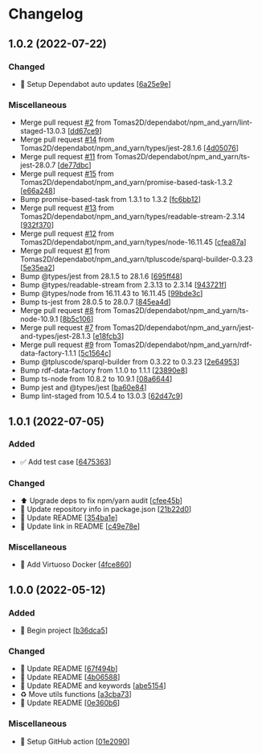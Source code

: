 # Changelog

<a name="1.0.2"></a>
## 1.0.2 (2022-07-22)

### Changed

- 🔧 Setup Dependabot auto updates [[6a25e9e](https://github.com/Tomas2D/virtuoso-connector/commit/6a25e9e041e9abae2a5ed54fb9ff21835c466279)]

### Miscellaneous

-  Merge pull request [#2](https://github.com/Tomas2D/virtuoso-connector/issues/2) from Tomas2D/dependabot/npm_and_yarn/lint-staged-13.0.3 [[dd67ce9](https://github.com/Tomas2D/virtuoso-connector/commit/dd67ce90f85de4bd5b28011fec58e906ec63d821)]
-  Merge pull request [#14](https://github.com/Tomas2D/virtuoso-connector/issues/14) from Tomas2D/dependabot/npm_and_yarn/types/jest-28.1.6 [[4d05076](https://github.com/Tomas2D/virtuoso-connector/commit/4d05076dfba8928bfc9b6d3c3663509a7902165a)]
-  Merge pull request [#11](https://github.com/Tomas2D/virtuoso-connector/issues/11) from Tomas2D/dependabot/npm_and_yarn/ts-jest-28.0.7 [[de77dbc](https://github.com/Tomas2D/virtuoso-connector/commit/de77dbc5d6da9b36965231bfa5b4f7d69f376db9)]
-  Merge pull request [#15](https://github.com/Tomas2D/virtuoso-connector/issues/15) from Tomas2D/dependabot/npm_and_yarn/promise-based-task-1.3.2 [[e66a248](https://github.com/Tomas2D/virtuoso-connector/commit/e66a2484ccd006e75894e09aaf25a047c7e4cae4)]
-  Bump promise-based-task from 1.3.1 to 1.3.2 [[fc6bb12](https://github.com/Tomas2D/virtuoso-connector/commit/fc6bb12116563b367734543db50bee1fdc9e0556)]
-  Merge pull request [#13](https://github.com/Tomas2D/virtuoso-connector/issues/13) from Tomas2D/dependabot/npm_and_yarn/types/readable-stream-2.3.14 [[932f370](https://github.com/Tomas2D/virtuoso-connector/commit/932f37093650fc143443c1dee92da356814d30c9)]
-  Merge pull request [#12](https://github.com/Tomas2D/virtuoso-connector/issues/12) from Tomas2D/dependabot/npm_and_yarn/types/node-16.11.45 [[cfea87a](https://github.com/Tomas2D/virtuoso-connector/commit/cfea87a4cd74d08fd3520b41e94515023a82eb1c)]
-  Merge pull request [#1](https://github.com/Tomas2D/virtuoso-connector/issues/1) from Tomas2D/dependabot/npm_and_yarn/tpluscode/sparql-builder-0.3.23 [[5e35ea2](https://github.com/Tomas2D/virtuoso-connector/commit/5e35ea200d2327195872f80ed6fb4da8e786ec5c)]
-  Bump @types/jest from 28.1.5 to 28.1.6 [[695ff48](https://github.com/Tomas2D/virtuoso-connector/commit/695ff48ad03d573cde247166c1279abf340c2d84)]
-  Bump @types/readable-stream from 2.3.13 to 2.3.14 [[943721f](https://github.com/Tomas2D/virtuoso-connector/commit/943721f7f8744bae966a42c5c8eb5151b7257256)]
-  Bump @types/node from 16.11.43 to 16.11.45 [[99bde3c](https://github.com/Tomas2D/virtuoso-connector/commit/99bde3cbf0142470bb6d67f6e2d5c00849ec0090)]
-  Bump ts-jest from 28.0.5 to 28.0.7 [[845ea4d](https://github.com/Tomas2D/virtuoso-connector/commit/845ea4d23702e6605adfb0bf6e08955fa9fce3f1)]
-  Merge pull request [#8](https://github.com/Tomas2D/virtuoso-connector/issues/8) from Tomas2D/dependabot/npm_and_yarn/ts-node-10.9.1 [[8b5c106](https://github.com/Tomas2D/virtuoso-connector/commit/8b5c10672089466bdc1727cf73ff53e1d4396dd1)]
-  Merge pull request [#7](https://github.com/Tomas2D/virtuoso-connector/issues/7) from Tomas2D/dependabot/npm_and_yarn/jest-and-types/jest-28.1.3 [[e18fcb3](https://github.com/Tomas2D/virtuoso-connector/commit/e18fcb31cf119f50de453c022cfc705d26db0c75)]
-  Merge pull request [#9](https://github.com/Tomas2D/virtuoso-connector/issues/9) from Tomas2D/dependabot/npm_and_yarn/rdf-data-factory-1.1.1 [[5c1564c](https://github.com/Tomas2D/virtuoso-connector/commit/5c1564c42673764bafcd3938e6bc86ecf45fede1)]
-  Bump @tpluscode/sparql-builder from 0.3.22 to 0.3.23 [[2e64953](https://github.com/Tomas2D/virtuoso-connector/commit/2e649534a4541281e9df874136012e35a2a7c5ae)]
-  Bump rdf-data-factory from 1.1.0 to 1.1.1 [[23890e8](https://github.com/Tomas2D/virtuoso-connector/commit/23890e8f6a6aab567bca71db56ea91cdb91b19da)]
-  Bump ts-node from 10.8.2 to 10.9.1 [[08a6644](https://github.com/Tomas2D/virtuoso-connector/commit/08a6644176e68bf861e7dd8ffe66f827f16ed16e)]
-  Bump jest and @types/jest [[ba60e84](https://github.com/Tomas2D/virtuoso-connector/commit/ba60e8464f0f01559664bf35225fc293de99dd0c)]
-  Bump lint-staged from 10.5.4 to 13.0.3 [[62d47c9](https://github.com/Tomas2D/virtuoso-connector/commit/62d47c96e7fb755c07676c9ba01345e63ea68074)]


<a name="1.0.1"></a>
## 1.0.1 (2022-07-05)

### Added

- ✅ Add test case [[6475363](https://github.com/Tomas2D/virtuoso-connector/commit/6475363378acaf9aaf16954c48419deda4e62f43)]

### Changed

- ⬆️ Upgrade deps to fix npm/yarn audit [[cfee45b](https://github.com/Tomas2D/virtuoso-connector/commit/cfee45b7a0cebaf7d213c470aeeac366d4dbc6fd)]
- 🔧 Update repository info in package.json [[21b22d0](https://github.com/Tomas2D/virtuoso-connector/commit/21b22d0a2463ad7557b27b6f482e5b62cfdd3b41)]
- 💬 Update README [[354ba1e](https://github.com/Tomas2D/virtuoso-connector/commit/354ba1eaf21356e14e739aa24ebb68e21b418ce6)]
- 💬 Update link in README [[c49e78e](https://github.com/Tomas2D/virtuoso-connector/commit/c49e78e09413b2da204a9508a78fb0f38046bac5)]

### Miscellaneous

-  👷 Add Virtuoso Docker [[4fce860](https://github.com/Tomas2D/virtuoso-connector/commit/4fce860f4b2f177df23b50dd9d951abca0b89667)]


<a name="1.0.0"></a>
## 1.0.0 (2022-05-12)

### Added

- 🎉 Begin project [[b36dca5](https://github.com/Tomas2D/virtuoso-connector/commit/b36dca5d4351694e5823a9b1ea510a8684d5fd06)]

### Changed

- 💬 Update README [[67f494b](https://github.com/Tomas2D/virtuoso-connector/commit/67f494bef79ee26a9f21d6099cd8d253167440da)]
- 💬 Update README [[4b06588](https://github.com/Tomas2D/virtuoso-connector/commit/4b065883adf4884efe6aaf223e30717c48b53546)]
- 💬 Update README and keywords [[abe5154](https://github.com/Tomas2D/virtuoso-connector/commit/abe51547df5ea2035e0b74ff1e44655174743238)]
- ♻️ Move utils functions [[a3cba73](https://github.com/Tomas2D/virtuoso-connector/commit/a3cba7369564441375b425fe7fc919320cd3a8b8)]
- 💬 Update README [[0e360b6](https://github.com/Tomas2D/virtuoso-connector/commit/0e360b6ff1d9ada6df2d0aed035e0d1e929462fb)]

### Miscellaneous

-  👷 Setup GitHub action [[01e2090](https://github.com/Tomas2D/virtuoso-connector/commit/01e2090a26c7f71f51574c84cc0674c5be9f9916)]


